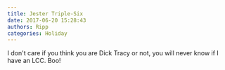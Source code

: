 ```yaml
---
title: Jester Triple-Six
date: 2017-06-20 15:28:43
authors: Ripp
categories: Holiday
---
```


 I don't care if you think you are Dick Tracy or not, you will never know if I have an LCC. Boo!